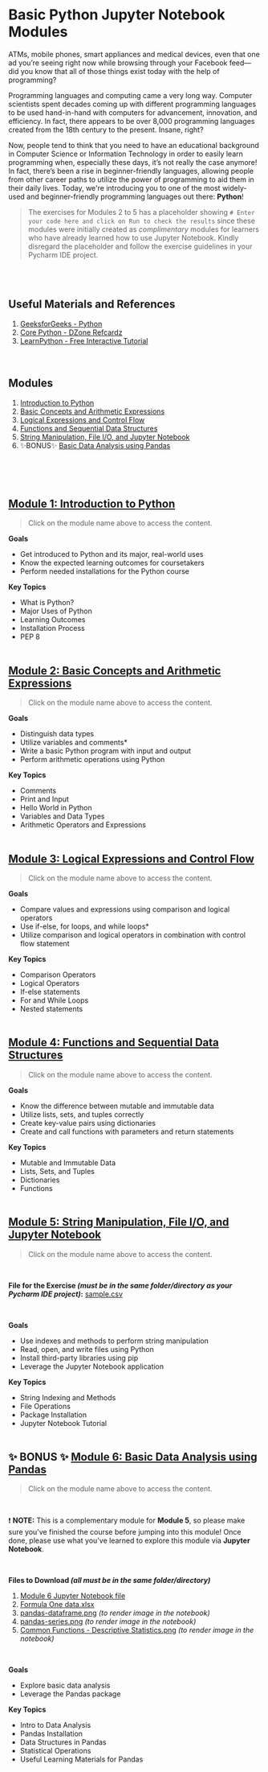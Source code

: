 # Basic Python Jupyter Notebook Modules

ATMs, mobile phones, smart appliances and medical devices, even that one ad you’re seeing right now while browsing through your Facebook feed—did you know that all of those things exist today with the help of programming?

Programming languages and computing came a very long way. Computer scientists spent decades coming up with different programming languages to be used hand-in-hand with computers for advancement, innovation, and efficiency. In fact, there appears to be over 8,000 programming languages created from the 18th century to the present. Insane, right?

Now, people tend to think that you need to have an educational background in Computer Science or Information Technology in order to easily learn programming when, especially these days, it’s not really the case anymore! In fact, there’s been a rise in beginner-friendly languages, allowing people from other career paths to utilize the power of programming to aid them in their daily lives. Today, we're introducing you to one of the most widely-used and beginner-friendly programming languages out there: **Python**!

> The exercises for Modules 2 to 5 has a placeholder showing `# Enter your code here and click on Run to check the results` since these modules were initially created as _complimentary_ modules for learners who have already learned how to use Jupyter Notebook. Kindly disregard the placeholder and follow the exercise guidelines in your Pycharm IDE project.

</br></br>
## Useful Materials and References
1. [GeeksforGeeks - Python](https://www.geeksforgeeks.org/python-programming-language/?ref=shm)
2. [Core Python - DZone Refcardz](https://dzone.com/refcardz/core-python)
3. [LearnPython - Free Interactive Tutorial](https://www.learnpython.org/)
</br></br></br>

## Modules
1. [Introduction to Python](README.md#module-1-introduction-to-python)
2. [Basic Concepts and Arithmetic Expressions](#module-1-introduction-to-python)
3. [Logical Expressions and Control Flow](#module-2-basic-concepts-and-arithmetic-expressions)
4. [Functions and Sequential Data Structures](#module-3-logical-expressions-and-control-flow)
5. [String Manipulation, File I/O, and Jupyter Notebook](#module-4-functions-and-sequential-data-structures)
6. :sparkles:BONUS:sparkles: [Basic Data Analysis using Pandas](#sparkles-bonus-sparkles-module-6-basic-data-analysis-using-pandas)

</br></br></br>

## [Module 1: Introduction to Python](https://nbviewer.org/github/nkxye/basic-python-ipynb/blob/b9a70c5f7adc41f6fc76026118fdc508e6f47a7e/Module%201%20-%20Introduction%20to%20Python.ipynb)

> Click on the module name above to access the content.

**Goals**
- Get introduced to Python and its major, real-world uses
- Know the expected learning outcomes for coursetakers
- Perform needed installations for the Python course

**Key Topics**
- What is Python?
- Major Uses of Python
- Learning Outcomes
- Installation Process
- PEP 8
</br></br>
## [Module 2: Basic Concepts and Arithmetic Expressions](https://nbviewer.org/github/nkxye/basic-python-ipynb/blob/b9a70c5f7adc41f6fc76026118fdc508e6f47a7e/Module%202%20-%20Basic%20Concepts%20and%20Arithmetic%20Operations.ipynb)

> Click on the module name above to access the content.

**Goals**
- Distinguish data types
- Utilize variables and comments*
- Write a basic Python program with input and output
- Perform arithmetic operations using Python

**Key Topics**
- Comments
- Print and Input
- Hello World in Python
- Variables and Data Types
- Arithmetic Operators and Expressions
</br></br>
## [Module 3: Logical Expressions and Control Flow](https://nbviewer.org/github/nkxye/basic-python-ipynb/blob/b9a70c5f7adc41f6fc76026118fdc508e6f47a7e/Module%203%20-%20Logical%20Expressions%20and%20Control%20Flow.ipynb)

> Click on the module name above to access the content.

**Goals**
- Compare values and expressions using comparison and logical operators
- Use if-else, for loops, and while loops*
- Utilize comparison and logical operators in combination with control flow statement

**Key Topics**
- Comparison Operators
- Logical Operators
- If-else statements
- For and While Loops
- Nested statements
</br></br>
## [Module 4: Functions and Sequential Data Structures](https://nbviewer.org/github/nkxye/basic-python-ipynb/blob/b9a70c5f7adc41f6fc76026118fdc508e6f47a7e/Module%204%20-%20Functions%20and%20Sequential%20Data%20Structures.ipynb)

> Click on the module name above to access the content.

**Goals**
- Know the difference between mutable and immutable data
- Utilize lists, sets, and tuples correctly
- Create key-value pairs using dictionaries
- Create and call functions with parameters and return statements

**Key Topics**
- Mutable and Immutable Data
- Lists, Sets, and Tuples
- Dictionaries
- Functions
</br></br>
## [Module 5: String Manipulation, File I/O, and Jupyter Notebook](https://nbviewer.org/github/nkxye/basic-python-ipynb/blob/b9a70c5f7adc41f6fc76026118fdc508e6f47a7e/Module%205%20-%20String%20Manipulation%2C%20File%20IO%2C%20Jupyter%20Notebook.ipynb)

> Click on the module name above to access the content.

</br>

**File for the Exercise _(must be in the same folder/directory as your Pycharm IDE project)_:** [sample.csv](sample.csv)

</br>

**Goals**
- Use indexes and methods to perform string manipulation
- Read, open, and write files using Python
- Install third-party libraries using pip
- Leverage the Jupyter Notebook application


**Key Topics**
- String Indexing and Methods
- File Operations
- Package Installation
- Jupyter Notebook Tutorial
</br></br>
## :sparkles: BONUS :sparkles: [Module 6: Basic Data Analysis using Pandas](https://nbviewer.org/github/nkxye/basic-python-ipynb/blob/597e78c25890bb55858ccf8840e5236ecaaa42b3/%5BBONUS%5D%20Module%206%20-%20Basic%20Data%20Analysis%20using%20Pandas.ipynb)

> Click on the module name above to access the content.

</br>

:exclamation: **NOTE:** This is a complementary module for **Module 5**, so please make sure you've finished the course before jumping into this module! Once done, please use what you've learned to explore this module via **Jupyter Notebook**.

</br>

**Files to Download _(all must be in the same folder/directory)_**
1. [Module 6 Jupyter Notebook file](%5BBONUS%5D%20Module%206%20-%20Basic%20Data%20Analysis%20using%20Pandas.ipynb)
2. [Formula One data.xlsx](Formula%20One%20data.xlsx)
3. [pandas-dataframe.png](pandas-dataframe.png) _(to render image in the notebook)_
4. [pandas-series.png](pandas-series.png) _(to render image in the notebook)_
5. [Common Functions - Descriptive Statistics.png](Common%20Functions%20-%20Descriptive%20Statistics.png) _(to render image in the notebook)_

</br>

**Goals**
- Explore basic data analysis
- Leverage the Pandas package

**Key Topics**
- Intro to Data Analysis
- Pandas Installation
- Data Structures in Pandas
- Statistical Operations
- Useful Learning Materials for Pandas

</br></br></br>
